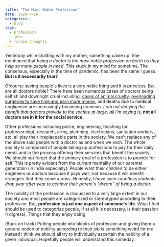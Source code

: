 ```yaml
---
title: "The Most Noble Profession"
date: 2020-7-16
categories:
  - blog
tags:
  - profession
  - jobs
  - random thoughts
---
```


Yesterday while chatting with my mother, something came up. She mentioned that *being a doctor is the most noble profession on Earth as they help so many people in need*. This stuck in my mind for sometime. The consensus, especially in the time of pandemic, has been the same I guess.   
**But is it necessarily true?**

Ofcourse saving people's lives is a very noble thing and it is priceless. But are all doctors noble? There have been numerous cases of doctors being selfish and downright cruel including, [cases of animal cruelty](https://www.business-standard.com/article/pti-stories/doctor-booked-for-cruelty-to-animals-118071400168_1.html), [overloading surgeries to save time and earn more money](https://scroll.in/pulse/830723/sterilisation-deaths-the-doctor-is-off-the-hook-and-the-chhattisgarh-governments-apathy-continues), and deaths due to medical negligence are increasingly becoming common. *I am not denying the benefit that doctors provide to the society at large, all I'm saying is,* **not all doctors are in it for the social service.**

Other professions including police, engineering, teaching (or professorship), research, army, plumbing, electricians, sanitation workers, etc, all play their irreplaceable parts in the society. We can't replace any of the above said people with a doctor as and when we wish. The whole society is composed of people taking up professions to pay for their daily needs and in the process offering their services that benefit the society.  
We should not forget that the primary goal of a profession is to provide for self. This is pretty evident from the current mentality of our parental generation (in India especially). People want their children to be either engineers or doctors because it pays well, not because it will benefit strangers that they come across. Honestly, *I have seen countless students drop year after year to achieve their parent's "dream" of being a doctor.*

The nobility of the profession is discussed to a very large extent in our society and most people are categorized or stereotyped according to their profession. But, **profession is just one aspect of someone's life**. What I feel should be used to categorize people, if at all it is necessary, is their passion (I digress). Things that they enjoy doing.

(Back on track) Putting people into blocks of profession and giving them a general notion of nobility according to their job is something weird for me. Instead I think we should all try to individually ascertain the nobility of a given individual. Hopefully people will understand this someday.
